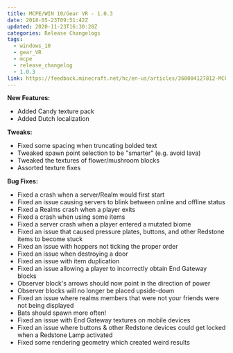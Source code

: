 ```yaml
---
title: MCPE/WIN 10/Gear VR - 1.0.3
date: 2018-05-23T09:51:42Z
updated: 2020-11-23T16:30:28Z
categories: Release Changelogs
tags:
  - windows_10
  - gear_VR
  - mcpe
  - release_changelog
  - 1.0.3
link: https://feedback.minecraft.net/hc/en-us/articles/360004127812-MCPE-WIN-10-Gear-VR-1-0-3
---
```


**New Features:**

-   Added Candy texture pack
-   Added Dutch localization

**Tweaks:**

-   Fixed some spacing when truncating bolded text
-   Tweaked spawn point selection to be "smarter" (e.g. avoid lava)
-   Tweaked the textures of flower/mushroom blocks
-   Assorted texture fixes

**Bug Fixes:**

-   Fixed a crash when a server/Realm would first start
-   Fixed an issue causing servers to blink between online and offline status
-   Fixed a Realms crash when a player exits
-   Fixed a crash when using some items
-   Fixed a server crash when a player entered a mutated biome
-   Fixed an issue that caused pressure plates, buttons, and other Redstone items to become stuck
-   Fixed an issue with hoppers not ticking the proper order
-   Fixed an issue when destroying a door
-   Fixed an issue with item duplication
-   Fixed an issue allowing a player to incorrectly obtain End Gateway blocks
-   Observer block\'s arrows should now point in the direction of power
-   Observer blocks will no longer be placed upside-down
-   Fixed an issue where realms members that were not your friends were not being displayed
-   Bats should spawn more often!
-   Fixed an issue with End Gateway textures on mobile devices
-   Fixed an issue where buttons & other Redstone devices could get locked when a Redstone Lamp activated
-   Fixed some rendering geometry which created weird results

<div>

 

</div>
